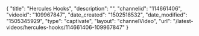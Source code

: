{
    "title": "Hercules Hooks",
    "description": "",
    "channelid": "114661406",
    "videoid": "109967847",
    "date_created": "1502518532",
    "date_modified": "1505345929",
    "type": "captivate",
    "layout": "channelVideo",
    "url": "\/latest-videos\/hercules-hooks\/114661406-109967847"
}